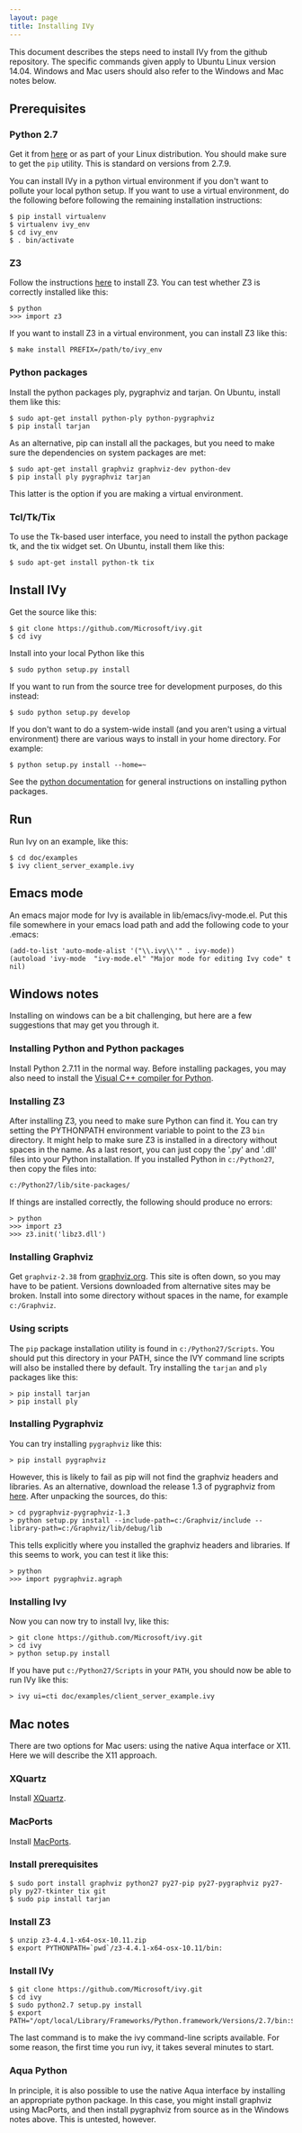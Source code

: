 ```yaml
---
layout: page
title: Installing IVy
---
```


This document describes the steps need to install IVy from the github
repository. The specific commands given apply to Ubuntu Linux version
14.04. Windows and Mac users should also refer to the Windows and Mac
notes below.
 
## Prerequisites

### Python 2.7

Get it from [here](https://www.python.org/downloads) or as part of
your Linux distribution. You should make sure to get the `pip`
utility.  This is standard on versions from 2.7.9.

You can install IVy in a python virtual environment if you don't want
to pollute your local python setup. If you want to use a virtual
environment, do the following before following the remaining
installation instructions:

    $ pip install virtualenv
    $ virtualenv ivy_env
    $ cd ivy_env
    $ . bin/activate

### Z3

Follow the instructions [here](https://github.com/Z3Prover/z3) to
install Z3. You can test whether Z3 is correctly installed like this:

    $ python
    >>> import z3

If you want to install Z3 in a virtual environment, you can install Z3
like this:

    $ make install PREFIX=/path/to/ivy_env

### Python packages

Install the python packages ply, pygraphviz and tarjan. On Ubuntu, install them
like this:

    $ sudo apt-get install python-ply python-pygraphviz
    $ pip install tarjan

As an alternative, pip can install all the packages, but you need to make sure
the dependencies on system packages are met:

    $ sudo apt-get install graphviz graphviz-dev python-dev
    $ pip install ply pygraphviz tarjan

This latter is the option if you are making a virtual environment.

### Tcl/Tk/Tix

To use the Tk-based user interface, you need to install the python
package tk, and the tix widget set. On Ubuntu, install them like
this:

    $ sudo apt-get install python-tk tix

## Install IVy

Get the source like this:

    $ git clone https://github.com/Microsoft/ivy.git
    $ cd ivy

Install into your local Python like this

    $ sudo python setup.py install

If you want to run from the source tree for development purposes, do
this instead:

    $ sudo python setup.py develop

If you don't want to do a system-wide install (and you aren't using a
virtual environment) there are various ways to install in your home
directory. For example:

    $ python setup.py install --home=~

See the [python documentation](https://docs.python.org/2/install/) for
general instructions on installing python packages.

## Run

Run Ivy on an example, like this:

    $ cd doc/examples
    $ ivy client_server_example.ivy

## Emacs mode

An emacs major mode for Ivy is available in lib/emacs/ivy-mode.el. Put this file
somewhere in your emacs load path and add the following code to your
.emacs:

    (add-to-list 'auto-mode-alist '("\\.ivy\\'" . ivy-mode))
    (autoload 'ivy-mode  "ivy-mode.el" "Major mode for editing Ivy code" t nil)

## Windows notes

Installing on windows can be a bit challenging, but here are a few
suggestions that may get you through it.

### Installing Python and Python packages

Install Python 2.7.11 in the normal way. Before installing packages, you may also
need to install the [Visual C++ compiler for Python](http://aka.ms/vcpython27).

### Installing Z3

After installing Z3, you need to make sure Python can find it. You can try setting
the PYTHONPATH environment variable to point to the Z3 `bin` directory. It might
help to make sure Z3 is installed in a directory without spaces in the name. As a
last resort, you can just copy the '.py' and '.dll' files into your Python installation.
If you installed Python in `c:/Python27`, then copy the files into:

    c:/Python27/lib/site-packages/

If things are installed correctly, the following should produce no errors:

    > python
    >>> import z3
    >>> z3.init('libz3.dll')

### Installing Graphviz

Get `graphviz-2.38` from [graphviz.org](http://graphviz.org). This site is often down,
so you may have to be patient. Versions downloaded from alternative sites may be broken.
Install into some directory without spaces in the name, for example `c:/Graphviz`.

### Using scripts

The `pip` package installation utility is found in `c:/Python27/Scripts`. You should put
this directory in your PATH, since the IVY command line scripts will also be installed there
by default. Try installing the `tarjan` and `ply` packages like this:

    > pip install tarjan
    > pip install ply

### Installing Pygraphviz

You can try installing `pygraphviz` like this:

    > pip install pygraphviz

However, this is likely to fail as pip will not find the graphviz
headers and libraries. As an alternative, download the release 1.3 of
pygraphviz from
[here](https://github.com/pygraphviz/pygraphviz/releases). After unpacking
the sources, do this:

    > cd pygraphviz-pygraphviz-1.3
    > python setup.py install --include-path=c:/Graphviz/include --library-path=c:/Graphviz/lib/debug/lib

This tells explicitly where you installed the graphviz headers and libraries. If this seems to
work, you can test it like this:

    > python
    >>> import pygraphviz.agraph

### Installing Ivy

Now you can now try to install Ivy, like this:

    > git clone https://github.com/Microsoft/ivy.git
    > cd ivy
    > python setup.py install

If you have put `c:/Python27/Scripts` in your `PATH`, you should now be able to run IVy like this:

    > ivy ui=cti doc/examples/client_server_example.ivy

## Mac notes

There are two options for Mac users: using the native Aqua interface
or X11. Here we will describe the X11 approach.

### XQuartz

Install [XQuartz](https://www.xquartz.org).

### MacPorts

Install [MacPorts](https://www.macports.org).

### Install prerequisites

    $ sudo port install graphviz python27 py27-pip py27-pygraphviz py27-ply py27-tkinter tix git
    $ sudo pip install tarjan

### Install Z3

    $ unzip z3-4.4.1-x64-osx-10.11.zip
    $ export PYTHONPATH=`pwd`/z3-4.4.1-x64-osx-10.11/bin:

### Install IVy

    $ git clone https://github.com/Microsoft/ivy.git
    $ cd ivy
    $ sudo python2.7 setup.py install
    $ export PATH="/opt/local/Library/Frameworks/Python.framework/Versions/2.7/bin:$PATH"

The last command is to make the ivy command-line scripts
available. For some reason, the first time you run ivy, it takes
several minutes to start.

### Aqua Python

In principle, it is also possible to use the native Aqua interface by
installing an appropriate python package. In this case, you might
install graphviz using MacPorts, and then install pygraphviz from
source as in the Windows notes above. This is untested, however.

 
